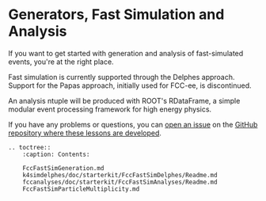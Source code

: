 # Generators, Fast Simulation and Analysis


If you want to get started with generation and  analysis of fast-simulated
events, you're at the right place.

Fast simulation is currently supported through the Delphes approach. Support for the Papas approach, initially used for FCC-ee, is
discontinued. 

An analysis ntuple will be produced with ROOT's RDataFrame, a simple modular event processing framework for high energy physics.

If you have any problems or questions, you can [open an issue][lessons-issues] on the [GitHub repository where these lessons are developed][lessons-repo].


[starterkit]: https://HEP-FCC.github.io/starterkit/
[lessons-issues]: https://github.com/HEP-FCC/starterkit-lessons/issues
[lessons-repo]: https://github.com/HEP-FCC/starterkit-lessons

```eval_rst
.. toctree::
    :caption: Contents:

    FccFastSimGeneration.md
    k4simdelphes/doc/starterkit/FccFastSimDelphes/Readme.md
    fccanalyses/doc/starterkit/FccFastSimAnalyses/Readme.md
    FccFastSimParticleMultiplicity.md
```
